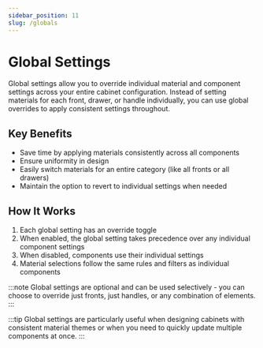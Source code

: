 ```yaml
---
sidebar_position: 11
slug: /globals
---
```


# Global Settings

Global settings allow you to override individual material and component settings across your entire cabinet configuration. Instead of setting materials for each front, drawer, or handle individually, you can use global overrides to apply consistent settings throughout.

## Key Benefits

- Save time by applying materials consistently across all components
- Ensure uniformity in design
- Easily switch materials for an entire category (like all fronts or all drawers)
- Maintain the option to revert to individual settings when needed

## How It Works

1. Each global setting has an override toggle
2. When enabled, the global setting takes precedence over any individual component settings
3. When disabled, components use their individual settings
4. Material selections follow the same rules and filters as individual components

:::note
Global settings are optional and can be used selectively - you can choose to override just fronts, just handles, or any combination of elements.
:::

:::tip
Global settings are particularly useful when designing cabinets with consistent material themes or when you need to quickly update multiple components at once.
:::
